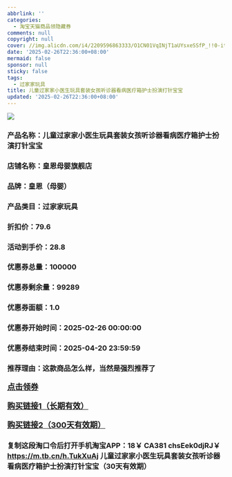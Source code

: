 ```yaml
---
abbrlink: ''
categories:
  - 淘宝天猫商品领隐藏券
comments: null
copyright: null
cover: //img.alicdn.com/i4/2209596863333/O1CN01VqINjT1aUYsxeSSfP_!!0-item_pic.jpg
date: '2025-02-26T22:36:00+08:00'
mermaid: false
sponsor: null
sticky: false
tags:
  - 过家家玩具
title: 儿童过家家小医生玩具套装女孩听诊器看病医疗箱护士扮演打针宝宝
updated: '2025-02-26T22:36:00+08:00'
--- 
```


![](//img.alicdn.com/i4/2209596863333/O1CN01VqINjT1aUYsxeSSfP_!!0-item_pic.jpg)

### 产品名称：儿童过家家小医生玩具套装女孩听诊器看病医疗箱护士扮演打针宝宝
### 店铺名称：皇恩母婴旗舰店
### 品牌：皇恩（母婴）
### 产品类目：过家家玩具
### 折扣价：79.6
### 活动到手价：28.8
### 优惠券总量：100000
### 优惠券剩余量：99289
### 优惠券面额：1.0
### 优惠券开始时间：2025-02-26 00:00:00	
### 优惠券结束时间：2025-04-20 23:59:59	
### 推荐理由：这款商品怎么样，当然是强烈推荐了

<p style="font-size: 18px; font-weight: bold;">
  <a href="https://uland.taobao.com/coupon/edetail?e=EsmgIuXDUVWlhHvvyUNXZfh8CuWt5YH5OVuOuRD5gLJMmdsrkidbOUV9IBA4kmjLMWdM1qY6shx2vpEItZiX2wYYifSf92IjkPx07NXkxqSzm%2BUE1KtM8GDosesZh1cWSYDHMZ0okJtyBOK%2B8KjzSuzY3MUSAX0G1TP3uC6T%2BzrKa4jyh4U%2Bo9%2BXTut7eHhge70n0Qo4P%2BSNfiknwDwgYS%2FsWqyKYTVEvx24htuqzYwDHXLApfbZC9QqW3sOLwhkO9u7SjDofO4WNVYgFBc5KV2xQ8YzH%2Bgb05ryy6wdbPfgaLvMsJZh9nhyHO%2FKhF5gsXwp43pyqpxMDQVG07AK7A%3D%3D&traceId=2166d8db17407296732636749d133b&union_lens=lensId%3AOPT%401740729689%40213d1eb6_0d3a_1954b93254f_e067%4001%40eyJmbG9vcklkIjo3MzM1NH0ie" target="_blank">点击领券</a>
</p>
<p style="font-size: 18px; font-weight: bold;">
  <a href="https://s.click.taobao.com/t?e=m%3D2%26s%3DBrODf40enLVw4vFB6t2Z2ueEDrYVVa64K7Vc7tFgwiHjf2vlNIV67kkfnVn6TwKdWI6w0dMGH8j3ID%2FV1RqsF4wnCJeELi4I%2FIEn%2BS1IjHAB0ghlTd7WlZVm%2FOAUUFw71qrpxiwMoCNxc1AtbZGVS9sjku5GzmLZbnjxRmRHZunNEPXytV9ALtCLThlbPuuZLb93Df8fOzhjRN5qifXoMJoWv9FFCdj9nyrJCTJEdfvNix4dLHQ4Ukbom9G0LpHu2TlNCOZJv1G0zvIVVx%2BPc2%2F51BzEHetfeCeGaOUlHDDcpdJywMWjjFEsGBpbm51r" target="_blank">购买链接1（长期有效）</a>
</p>
<p style="font-size: 18px; font-weight: bold;">
  <a href="https://s.click.taobao.com/umm4TNs" target="_blank">购买链接2（300天有效期）</a>
</p>

### 复制这段淘口令后打开手机淘宝APP：18￥ CA381 chsEek0djRJ￥ https://m.tb.cn/h.TukXuAj  儿童过家家小医生玩具套装女孩听诊器看病医疗箱护士扮演打针宝宝（30天有效期）
